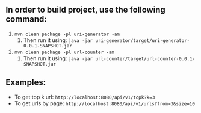 ## In order to build project, use the following command:
1. `mvn clean package -pl uri-generator -am`
   1. Then run it using: `java -jar uri-generator/target/uri-generator-0.0.1-SNAPSHOT.jar`
2. `mvn clean package -pl url-counter -am`
   1. Then run it using: `java -jar url-counter/target/url-counter-0.0.1-SNAPSHOT.jar`


## Examples:

- To get top k url: `http://localhost:8080/api/v1/topk?k=3`
- To get urls by page: `http://localhost:8080/api/v1/urls?from=3&size=10`
